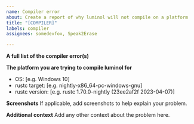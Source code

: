 ```yaml
---
name: Compiler error
about: Create a report of why luminol will not compile on a platform
title: "[COMPILER]"
labels: compiler
assignees: somedevfox, Speak2Erase

---
```


**A full list of the compiler error(s)**

**The platform you are trying to compile luminol for**
 - OS: [e.g. Windows 10]
 - rustc target: [e.g. nightly-x86_64-pc-windows-gnu]
 - rustc version: [e.g. rustc 1.70.0-nightly (23ee2af2f 2023-04-07)]

**Screenshots**
If applicable, add screenshots to help explain your problem.

**Additional context**
Add any other context about the problem here.
